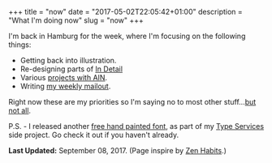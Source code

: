 +++
title = "now"
date = "2017-05-02T22:05:42+01:00"
description = "What I'm doing now"
slug = "now"
+++

I'm back in Hamburg for the week, where I'm focusing on the following things:

- Getting back into illustration.
- Re-designing parts of [In Detail](https://indtl.com/)
- Various [projects with AIN](https://www.angelinvestmentnetwork.co.uk/office-space).
- Writing [my weekly mailout](https://www.harrycresswell.com/newsletter/).

Right now these are my priorities so I'm saying no to most other stuff...[but not all](https://www.harrycresswell.com/contact/).

P.S. - I released another [free hand painted font](https://gum.co/risque), as part of my [Type Services](https://typeservices.co/) side project. Go check it out if you haven't already.

**Last Updated:** September 08, 2017. (Page inspire by [Zen Habits](https://zenhabits.net/now/).)
